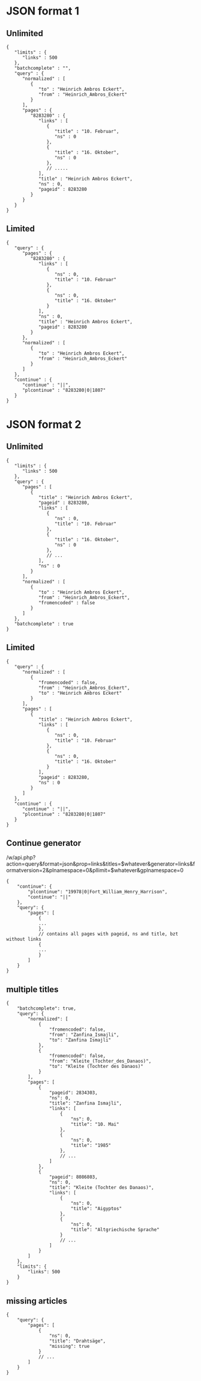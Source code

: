 # JSON format 1

## Unlimited

    {
       "limits" : {
          "links" : 500
       },
       "batchcomplete" : "",
       "query" : {
          "normalized" : [
             {
                "to" : "Heinrich Ambros Eckert",
                "from" : "Heinrich_Ambros_Eckert"
             }
          ],
          "pages" : {
             "8283280" : {
                "links" : [
                   {
                      "title" : "10. Februar",
                      "ns" : 0
                   },
                   {
                      "title" : "16. Oktober",
                      "ns" : 0
                   },
                   // .....
                ],
                "title" : "Heinrich Ambros Eckert",
                "ns" : 0,
                "pageid" : 8283280
             }
          }
       }
    }

## Limited

    {
       "query" : {
          "pages" : {
             "8283280" : {
                "links" : [
                   {
                      "ns" : 0,
                      "title" : "10. Februar"
                   },
                   {
                      "ns" : 0,
                      "title" : "16. Oktober"
                   }
                ],
                "ns" : 0,
                "title" : "Heinrich Ambros Eckert",
                "pageid" : 8283280
             }
          },
          "normalized" : [
             {
                "to" : "Heinrich Ambros Eckert",
                "from" : "Heinrich_Ambros_Eckert"
             }
          ]
       },
       "continue" : {
          "continue" : "||",
          "plcontinue" : "8283280|0|1807"
       }
    }

# JSON format 2

## Unlimited

    {
       "limits" : {
          "links" : 500
       },
       "query" : {
          "pages" : [
             {
                "title" : "Heinrich Ambros Eckert",
                "pageid" : 8283280,
                "links" : [
                   {
                      "ns" : 0,
                      "title" : "10. Februar"
                   },
                   {
                      "title" : "16. Oktober",
                      "ns" : 0
                   },
                   // ...
                ],
                "ns" : 0
             }
          ],
          "normalized" : [
             {
                "to" : "Heinrich Ambros Eckert",
                "from" : "Heinrich_Ambros_Eckert",
                "fromencoded" : false
             }
          ]
       },
       "batchcomplete" : true
    }

## Limited

    {
       "query" : {
          "normalized" : [
             {
                "fromencoded" : false,
                "from" : "Heinrich_Ambros_Eckert",
                "to" : "Heinrich Ambros Eckert"
             }
          ],
          "pages" : [
             {
                "title" : "Heinrich Ambros Eckert",
                "links" : [
                   {
                      "ns" : 0,
                      "title" : "10. Februar"
                   },
                   {
                      "ns" : 0,
                      "title" : "16. Oktober"
                   }
                ],
                "pageid" : 8283280,
                "ns" : 0
             }
          ]
       },
       "continue" : {
          "continue" : "||",
          "plcontinue" : "8283280|0|1807"
       }
    }

## Continue generator

/w/api.php?action=query&format=json&prop=links&titles=$whatever&generator=links&formatversion=2&plnamespace=0&pllimit=$whatever&gplnamespace=0

    {
        "continue": {
            "plcontinue": "19978|0|Fort_William_Henry_Harrison",
            "continue": "||"
        },
        "query": {
            "pages": [
                {
                ...
                },
                // contains all pages with pageid, ns and title, bzt without links
                {
                ...
                }
            ]
        }
    }

## multiple titles

    {
        "batchcomplete": true,
        "query": {
            "normalized": [
                {
                    "fromencoded": false,
                    "from": "Zanfina_Ismajli",
                    "to": "Zanfina Ismajli"
                },
                {
                    "fromencoded": false,
                    "from": "Kleite_(Tochter_des_Danaos)",
                    "to": "Kleite (Tochter des Danaos)"
                }
            ],
            "pages": [
                {
                    "pageid": 2834303,
                    "ns": 0,
                    "title": "Zanfina Ismajli",
                    "links": [
                        {
                            "ns": 0,
                            "title": "10. Mai"
                        },
                        {
                            "ns": 0,
                            "title": "1985"
                        },
                        // ...
                    ]
                },
                {
                    "pageid": 8086803,
                    "ns": 0,
                    "title": "Kleite (Tochter des Danaos)",
                    "links": [
                        {
                            "ns": 0,
                            "title": "Aigyptos"
                        },
                        {
                            "ns": 0,
                            "title": "Altgriechische Sprache"
                        }
                        // ...
                    ]
                }
            ]
        },
        "limits": {
            "links": 500
        }
    }

## missing articles

    {
        "query": {
            "pages": [
                {
                    "ns": 0,
                    "title": "Drahtsäge",
                    "missing": true
                }
                // ...
            ]
        }
    }
